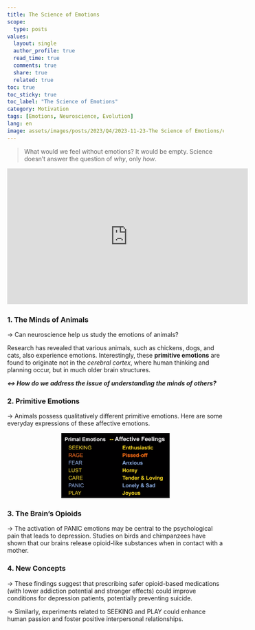 ```yaml
---
title: The Science of Emotions
scope:
  type: posts
values:
  layout: single
  author_profile: true
  read_time: true
  comments: true
  share: true
  related: true
toc: true
toc_sticky: true
toc_label: "The Science of Emotions"
category: Motivation
tags: [Emotions, Neuroscience, Evolution]
lang: en
image: assets/images/posts/2023/Q4/2023-11-23-The Science of Emotions/emotion.jpg
---
```


> What would we feel without emotions? It would be empty. Science doesn’t answer the question of *why*, only *how*.

<iframe width="560" height="315" src="https://www.youtube.com/embed/65e2qScV_K8?si=3Bf6Ej3_XNieXerV" title="YouTube video player" frameborder="0" allow="accelerometer; autoplay; clipboard-write; encrypted-media; gyroscope; picture-in-picture; web-share" referrerpolicy="strict-origin-when-cross-origin" allowfullscreen></iframe>

### 1. The Minds of Animals

→ Can neuroscience help us study the emotions of animals?

Research has revealed that various animals, such as chickens, dogs, and cats, also experience emotions. Interestingly, these **primitive emotions** are found to originate not in the *cerebral cortex*, where human thinking and planning occur, but in much older brain structures.

**_↔ How do we address the issue of understanding the minds of others?_**

### 2. Primitive Emotions

→ Animals possess qualitatively different primitive emotions. Here are some everyday expressions of these affective emotions.

<p align="center" style="width: 100%;">
  <img src="/assets/images/posts/2023/Q4/2023-11-23-The Science of Emotions/231123_0.png" style="width: 50%; height: auto;">
</p>

### 3. The Brain’s Opioids

→ The activation of PANIC emotions may be central to the psychological pain that leads to depression. Studies on birds and chimpanzees have shown that our brains release opioid-like substances when in contact with a mother.

### 4. New Concepts

→ These findings suggest that prescribing safer opioid-based medications (with lower addiction potential and stronger effects) could improve conditions for depression patients, potentially preventing suicide.

→ Similarly, experiments related to SEEKING and PLAY could enhance human passion and foster positive interpersonal relationships.
